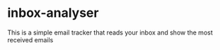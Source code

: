 # inbox-analyser
This is a simple email tracker that reads your inbox and show the most received emails
